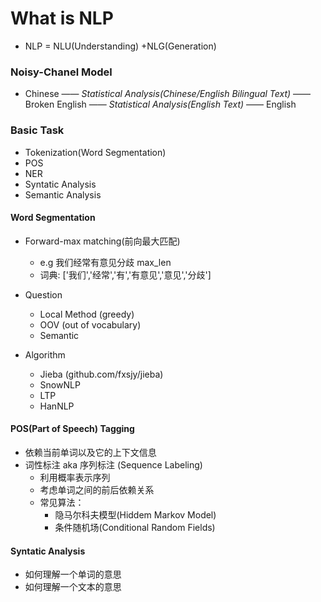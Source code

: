 # What is NLP
- NLP = NLU(Understanding) +NLG(Generation)

### Noisy-Chanel Model
- Chinese —— *Statistical Analysis(Chinese/English Bilingual Text)* —— Broken English —— *Statistical Analysis(English Text)* —— English

### Basic Task
- Tokenization(Word Segmentation)
- POS
- NER
- Syntatic Analysis
- Semantic Analysis

#### Word Segmentation
- Forward-max matching(前向最大匹配)
  - e.g 我们经常有意见分歧 max_len
  - 词典: ['我们','经常','有','有意见','意见','分歧'] 

- Question
  - Local Method (greedy)
  - OOV (out of vocabulary)
  - Semantic

- Algorithm
  - Jieba (github.com/fxsjy/jieba)
  - SnowNLP
  - LTP
  - HanNLP 

#### POS(Part of Speech) Tagging
- 依赖当前单词以及它的上下文信息
- 词性标注 aka 序列标注 (Sequence Labeling)
  - 利用概率表示序列
  - 考虑单词之间的前后依赖关系
  - 常见算法：
    - 隐马尔科夫模型(Hiddem Markov Model)
    - 条件随机场(Conditional Random Fields)

#### Syntatic Analysis
- 如何理解一个单词的意思
- 如何理解一个文本的意思
